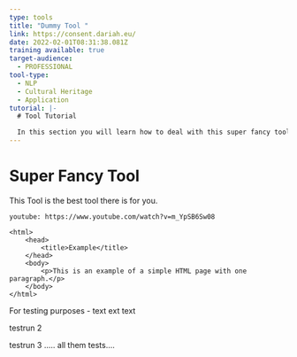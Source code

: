 ```yaml
---
type: tools
title: "Dummy Tool "
link: https://consent.dariah.eu/
date: 2022-02-01T08:31:38.081Z
training available: true
target-audience:
  - PROFESSIONAL
tool-type:
  - NLP
  - Cultural Heritage
  - Application
tutorial: |-
  # Tool Tutorial

  In this section you will learn how to deal with this super fancy tool.
---
```

# Super Fancy Tool

This Tool is the best tool there is for you. 

`youtube: https://www.youtube.com/watch?v=m_YpSB6Sw08`

```
<html>
    <head>
        <title>Example</title>
    </head>
    <body>
        <p>This is an example of a simple HTML page with one paragraph.</p>
    </body>
</html>
```

For testing purposes - text ext text 

testrun 2 

testrun 3 ..... all them tests....
